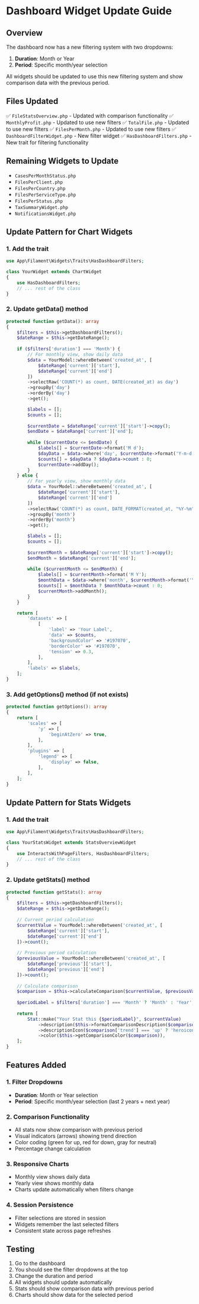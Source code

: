 # Dashboard Widget Update Guide

## Overview
The dashboard now has a new filtering system with two dropdowns:
1. **Duration**: Month or Year
2. **Period**: Specific month/year selection

All widgets should be updated to use this new filtering system and show comparison data with the previous period.

## Files Updated
✅ `FileStatsOverview.php` - Updated with comparison functionality
✅ `MonthlyProfit.php` - Updated to use new filters
✅ `TotalFile.php` - Updated to use new filters
✅ `FilesPerMonth.php` - Updated to use new filters
✅ `DashboardFilterWidget.php` - New filter widget
✅ `HasDashboardFilters.php` - New trait for filtering functionality

## Remaining Widgets to Update
- `CasesPerMonthStatus.php`
- `FilesPerClient.php`
- `FilesPerCountry.php`
- `FilesPerServiceType.php`
- `FilesPerStatus.php`
- `TaxSummaryWidget.php`
- `NotificationsWidget.php`

## Update Pattern for Chart Widgets

### 1. Add the trait
```php
use App\Filament\Widgets\Traits\HasDashboardFilters;

class YourWidget extends ChartWidget
{
    use HasDashboardFilters;
    // ... rest of the class
}
```

### 2. Update getData() method
```php
protected function getData(): array
{
    $filters = $this->getDashboardFilters();
    $dateRange = $this->getDateRange();
    
    if ($filters['duration'] === 'Month') {
        // For monthly view, show daily data
        $data = YourModel::whereBetween('created_at', [
            $dateRange['current']['start'],
            $dateRange['current']['end']
        ])
        ->selectRaw('COUNT(*) as count, DATE(created_at) as day')
        ->groupBy('day')
        ->orderBy('day')
        ->get();

        $labels = [];
        $counts = [];
        
        $currentDate = $dateRange['current']['start']->copy();
        $endDate = $dateRange['current']['end'];
        
        while ($currentDate <= $endDate) {
            $labels[] = $currentDate->format('M d');
            $dayData = $data->where('day', $currentDate->format('Y-m-d'))->first();
            $counts[] = $dayData ? $dayData->count : 0;
            $currentDate->addDay();
        }
    } else {
        // For yearly view, show monthly data
        $data = YourModel::whereBetween('created_at', [
            $dateRange['current']['start'],
            $dateRange['current']['end']
        ])
        ->selectRaw('COUNT(*) as count, DATE_FORMAT(created_at, "%Y-%m") as month')
        ->groupBy('month')
        ->orderBy('month')
        ->get();

        $labels = [];
        $counts = [];
        
        $currentMonth = $dateRange['current']['start']->copy();
        $endMonth = $dateRange['current']['end'];
        
        while ($currentMonth <= $endMonth) {
            $labels[] = $currentMonth->format('M Y');
            $monthData = $data->where('month', $currentMonth->format('Y-m'))->first();
            $counts[] = $monthData ? $monthData->count : 0;
            $currentMonth->addMonth();
        }
    }

    return [
        'datasets' => [
            [
                'label' => 'Your Label',
                'data' => $counts,
                'backgroundColor' => '#197070',
                'borderColor' => '#197070',
                'tension' => 0.3,
            ],
        ],
        'labels' => $labels,
    ];
}
```

### 3. Add getOptions() method (if not exists)
```php
protected function getOptions(): array
{
    return [
        'scales' => [
            'y' => [
                'beginAtZero' => true,
            ],
        ],
        'plugins' => [
            'legend' => [
                'display' => false,
            ],
        ],
    ];
}
```

## Update Pattern for Stats Widgets

### 1. Add the trait
```php
use App\Filament\Widgets\Traits\HasDashboardFilters;

class YourStatsWidget extends StatsOverviewWidget
{
    use InteractsWithPageFilters, HasDashboardFilters;
    // ... rest of the class
}
```

### 2. Update getStats() method
```php
protected function getStats(): array
{
    $filters = $this->getDashboardFilters();
    $dateRange = $this->getDateRange();
    
    // Current period calculation
    $currentValue = YourModel::whereBetween('created_at', [
        $dateRange['current']['start'],
        $dateRange['current']['end']
    ])->count();
    
    // Previous period calculation
    $previousValue = YourModel::whereBetween('created_at', [
        $dateRange['previous']['start'],
        $dateRange['previous']['end']
    ])->count();
    
    // Calculate comparison
    $comparison = $this->calculateComparison($currentValue, $previousValue);
    
    $periodLabel = $filters['duration'] === 'Month' ? 'Month' : 'Year';
    
    return [
        Stat::make("Your Stat this {$periodLabel}", $currentValue)
            ->description($this->formatComparisonDescription($comparison))
            ->descriptionIcon($comparison['trend'] === 'up' ? 'heroicon-m-arrow-trending-up' : ($comparison['trend'] === 'down' ? 'heroicon-m-arrow-trending-down' : 'heroicon-m-minus'))
            ->color($this->getComparisonColor($comparison)),
    ];
}
```

## Features Added

### 1. Filter Dropdowns
- **Duration**: Month or Year selection
- **Period**: Specific month/year selection (last 2 years + next year)

### 2. Comparison Functionality
- All stats now show comparison with previous period
- Visual indicators (arrows) showing trend direction
- Color coding (green for up, red for down, gray for neutral)
- Percentage change calculation

### 3. Responsive Charts
- Monthly view shows daily data
- Yearly view shows monthly data
- Charts update automatically when filters change

### 4. Session Persistence
- Filter selections are stored in session
- Widgets remember the last selected filters
- Consistent state across page refreshes

## Testing
1. Go to the dashboard
2. You should see the filter dropdowns at the top
3. Change the duration and period
4. All widgets should update automatically
5. Stats should show comparison data with previous period
6. Charts should show data for the selected period 